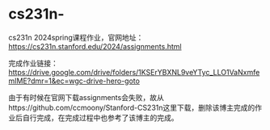 # cs231n-
cs231n 2024spring课程作业，官网地址：https://cs231n.stanford.edu/2024/assignments.html

完成作业链接：https://drive.google.com/drive/folders/1KSErYBXNL9veYTyc_LLO1VaNxmfemIME?dmr=1&ec=wgc-drive-hero-goto

由于有时候在官网下载assignments会失败，故从https://github.com/ccmoony/Stanford-CS231n这里下载，删除该博主完成的作业后自行完成，在完成过程中也参考了该博主的完成。

